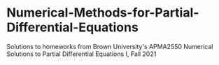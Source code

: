 # Numerical-Methods-for-Partial-Differential-Equations
Solutions to homeworks from Brown University's APMA2550 Numerical Solutions to Partial Differential Equations I, Fall 2021
